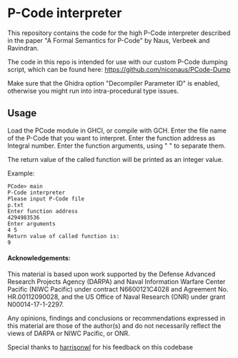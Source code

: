 # P-Code interpreter

This repository contains the code for the high P-Code interpreter described in the paper "A Formal Semantics for P-Code" by Naus, Verbeek and Ravindran.

The code in this repo is intended for use with our custom P-Code dumping script, which can be found here: https://github.com/niconaus/PCode-Dump

Make sure that the Ghidra option "Decompiler Parameter ID" is enabled, otherwise you might run into intra-procedural type issues.

## Usage

Load the PCode module in GHCI, or compile with GCH.
Enter the file name of the P-Code that you want to interpret.
Enter the function address as Integral number.
Enter the function arguments, using " " to separate them.

The return value of the called function will be printed as an integer value.

Example:

```
PCode> main
P-Code interpreter 
Please input P-Code file
p.txt
Enter function address
4294983536
Enter arguments
4 5
Return value of called function is:
9
```

#### Acknowledgements:

This material is based upon work supported by the Defense Advanced Research Projects Agency (DARPA) and Naval Information Warfare Center Pacific (NIWC Pacific) under contract N6600121C4028 and Agreement No. HR.00112090028, and the US Office of Naval Research (ONR) under grant N00014-17-1-2297.

Any opinions, findings and conclusions or recommendations expressed in this material are those of the author(s) and do not necessarily reflect the views of DARPA or NIWC Pacific, or ONR. 

Special thanks to [harrisonwl](https://github.com/harrisonwl "harrisonwl") for his feedback on this codebase
